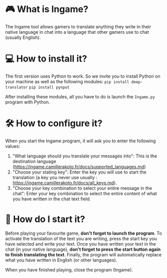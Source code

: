 # 🎮 What is Ingame?
The Ingame tool allows gamers to translate anything they write in their native language in chat into a language that other gamers use to chat (usually English).


# 💻 How to install it?
The first version uses Python to work. So we invite you to install Python on your machine as well as the following modules:
`pip install deep-translator`
`pip install pynput`

After installing these modules, all you have to do is launch the `Ingame.py` program with Python.

# 🛠 How to configure it?
When you start the Ingame program, it will ask you to enter the following values:

1. "What language should you translate your messages into": This is the destination language (https://ingame.camillerakoto.fr/docs/supported_languages.md)
2. "Choose your stating key": Enter the key you will use to start the translation (a key you never use usually : https://ingame.camillerakoto.fr/docs/all_keys.md).
3. "Choose your key combination to select your entire message in the chat": Enter your key combination to select the entire content of what you have written in the chat text field.


# 🚀 How do I start it?
Before playing your favourite game, **don't forget to launch the program**.
To activate the translation of the text you are writing, press the start key you have selected and write your text. Once you have written your text in the chat (in your native language), **don't forget to press the start button again to finish translating the text**.
Finally, the program will automatically replace what you have written in English (or other languages).

When you have finished playing, close the program (Ingame).